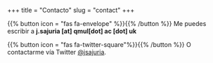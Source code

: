 +++
title = "Contacto"
slug = "contact"
+++

{{% button icon = "fas fa-envelope" %}}{{% /button %}} Me puedes escribir a **j.sajuria \[at\] qmul\[dot\] ac \[dot\] uk**

{{% button icon = "fas fa-twitter-square"%}}{{% /button %}} O contactarme vía Twitter [@jsajuria](https://twitter.com/jsajuria).